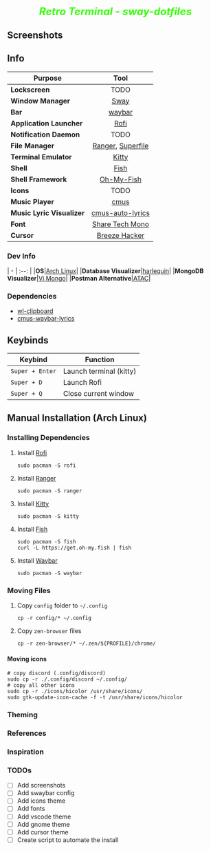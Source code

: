 
<h2 align="center">
 <b style="font-size:24px;line-height:24px;vertical-align:middle; color: #33ff00;"><i>Retro Terminal - sway-dotfiles</i></b>
</h2>

## Screenshots


## Info

|Purpose|Tool|
| - | :--: |
|**Lockscreen**|TODO|
|**Window Manager**|[Sway](https://github.com/swaywm/sway)|
|**Bar**|[waybar](https://github.com/Alexays/Waybar)|
|**Application Launcher**|[Rofi](https://github.com/lbonn/rofi)|
|**Notification Daemon**|TODO|
|**File Manager**|[Ranger](https://github.com/ranger/ranger), [Superfile](https://github.com/yorukot/superfile)|
|**Terminal Emulator**|[Kitty](https://github.com/kovidgoyal/kitty)|
|**Shell**|[Fish](https://github.com/fish-shell/fish-shell)|
|**Shell Framework**|[Oh-My-Fish](https://github.com/oh-my-fish/oh-my-fish)|
|**Icons**|TODO|
|**Music Player**|[cmus](https://github.com/cmus/cmus)|
|**Music Lyric Visualizer**|[cmus-auto-lyrics](https://github.com/mzivic7/cmus-auto-lyrics)|
|**Font**|[Share Tech Mono](https://fonts.google.com/specimen/Share+Tech+Mono)|
|**Cursor**|[Breeze Hacker](https://github.com/clayrisser/breeze-hacked-cursor-theme)|

### Dev Info
| - | :--: |
|**OS**|[Arch Linux](https://archlinux.org/)|
|**Database Visualizer**|[harlequin](https://harlequin.sh/)|
|**MongoDB Visualizer**|[Vi Mongo](https://www.vi-mongo.com/)|
|**Postman Alternative**|[ATAC](https://github.com/Julien-cpsn/ATAC)|

### Dependencies
- [wl-clipboard](https://github.com/bugaevc/wl-clipboard)
- [cmus-waybar-lyrics](https://github.com/Puszkarek/cmus-waybar-lyrics)


## Keybinds 
|        Keybind         |                 Function                 |
| ---------------------- | ---------------------------------------- |
| `Super + Enter`        | Launch terminal (kitty)                  |
| `Super + D`            | Launch Rofi                              |
| `Super + Q`            | Close current window                     |


## Manual Installation (Arch Linux)

### Installing Dependencies
1. Install [Rofi](https://github.com/davatorium/rofi/blob/next/INSTALL.md)
    ```
    sudo pacman -S rofi
    ```
1. Install [Ranger](https://github.com/ranger/ranger?tab=readme-ov-file)
    ```
    sudo pacman -S ranger
    ```
1. Install [Kitty](ttps://github.com/kovidgoyal/kitty)
    ```
    sudo pacman -S kitty
    ```
1. Install [Fish](https://github.com/oh-my-fish/oh-my-fish)
    ```
    sudo pacman -S fish
    curl -L https://get.oh-my.fish | fish
    ```
1. Install [Waybar](https://github.com/Alexays/Waybar)
    ```
    sudo pacman -S waybar
    ```
### Moving Files
1. Copy `config` folder to `~/.config`
   ```
   cp -r config/* ~/.config
   ```
1. Copy `zen-browser` files
   ```
   cp -r zen-browser/* ~/.zen/${PROFILE}/chrome/ 
   ```
#### Moving icons
```
# copy discord (.config/discord)
sudo cp -r ./.config/discord ~/.config/
# copy all other icons
sudo cp -r ./icons/hicolor /usr/share/icons/
sudo gtk-update-icon-cache -f -t /usr/share/icons/hicolor
```

### Theming



### References

### Inspiration


### TODOs
- [ ] Add screenshots
- [ ] Add swaybar config
- [ ] Add icons theme
- [ ] Add fonts
- [ ] Add vscode theme
- [ ] Add gnome theme
- [ ] Add cursor theme
- [ ] Create script to automate the install